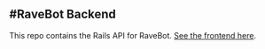 #RaveBot Backend
---------------

This repo contains the Rails API for RaveBot. [See the frontend here](https://github.com/aaronkendall/ravebot).
